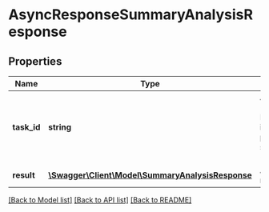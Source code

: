 # AsyncResponseSummaryAnalysisResponse

## Properties
Name | Type | Description | Notes
------------ | ------------- | ------------- | -------------
**task_id** | **string** | Async task Id  &lt;remarks&gt;  Empty or null if task was processed synchronously  &lt;/remarks&gt; | [optional] 
**result** | [**\Swagger\Client\Model\SummaryAnalysisResponse**](SummaryAnalysisResponse.md) | Actual response | [optional] 

[[Back to Model list]](../README.md#documentation-for-models) [[Back to API list]](../README.md#documentation-for-api-endpoints) [[Back to README]](../README.md)


